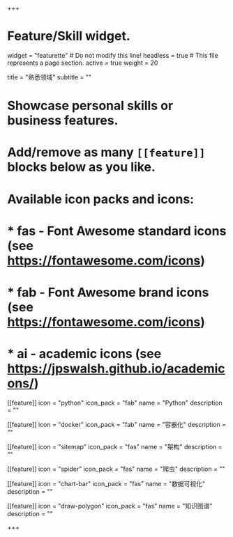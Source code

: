 +++
# Feature/Skill widget.
widget = "featurette"  # Do not modify this line!
headless = true  # This file represents a page section.
active = true
weight = 20

title = "熟悉领域"
subtitle = ""

# Showcase personal skills or business features.
# 
# Add/remove as many `[[feature]]` blocks below as you like.
# 
# Available icon packs and icons:
# * fas - Font Awesome standard icons (see https://fontawesome.com/icons)
# * fab - Font Awesome brand icons (see https://fontawesome.com/icons)
# * ai - academic icons (see https://jpswalsh.github.io/academicons/)

[[feature]]
  icon = "python"
  icon_pack = "fab"
  name = "Python"
  description = ""
  
[[feature]]
  icon = "docker"
  icon_pack = "fab"
  name = "容器化"
  description = ""  
  
[[feature]]
  icon = "sitemap"
  icon_pack = "fas"
  name = "架构"
  description = ""

[[feature]]
  icon = "spider"
  icon_pack = "fas"
  name = "爬虫"
  description = ""

[[feature]]
  icon = "chart-bar"
  icon_pack = "fas"
  name = "数据可视化"
  description = ""

[[feature]]
  icon = "draw-polygon"
  icon_pack = "fas"
  name = "知识图谱"
  description = ""

+++
